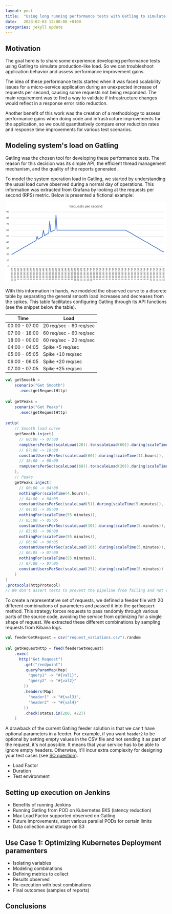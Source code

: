 ```yaml
---
layout: post
title:  "Using long running performance tests with Gatling to simulate production workloads"
date:   2023-02-03 12:00:00 +0100
categories: jekyll update
---
```


## Motivation

The goal here is to share some experience developing performance tests using Gatling to simulate production-like load. So we can troubleshoot application behavior and assess performance improvement gains.

The idea of these performance tests started when it was faced scalability issues for a micro-service application during an unexpected increase of requests per second, causing some requests not being responded. The main requirement was to find a way to validate if infrastructure changes would reflect in a response error ratio reduction.

Another benefit of this work was the creation of a methodology to assess performance gains when doing code and infrastructure improvements for the application, so we could quantitatively compare error reduction rates and response time improvements for various test scenarios.

## Modeling system's load on Gatling

Gatling was the chosen tool for developing these performance tests. The reason for this decision was its simple API, the efficient thread management mechanism, and the quality of the reports generated.

To model the system operation load in Gatling, we started by understanding the usual load curve observed during a normal day of operations. This information was extracted from Grafana by looking at the requests per second (RPS) metric. Below is presented a fictional example:

![Load Grafana](/assets/imgs/gatling-load-grafana.png)

With this information in hands, we modeled the observed curve to a discrete table by separating the general smooth load increases and decreases from the spikes. This table facilitates configuring Gatling through its API functions (see the snippet below the table).

| Time          | Load                      |
|---------------|---------------------------|
| 00:00 - 07:00 | 20 req/sec - 60 req/sec   |
| 07:00 - 18:00 | 60 req/sec - 60 req/sec   |
| 18:00 - 00:00 | 60 req/sec - 20 req/sec   |
| 04:00 - 04:05 | Spike +5 req/sec          |
| 05:00 - 05:05 | Spike +10 req/sec         |
| 06:00 - 06:05 | Spike +20 req/sec         |
| 07:00 - 07:05 | Spike +25 req/sec         |

```scala
val getSmooth =
    scenario("Get Smooth")
      .exec(getRequestHttp)

val getPeaks =
    scenario("Get Peaks")
      .exec(getRequestHttp)

setUp(
    // Smooth load curve
    getSmooth.inject( 
      // 00:00 -> 07:00
      rampUsersPerSec(scaleLoad(20)).to(scaleLoad(60)).during(scaleTime(7.hours)),
      // 07:00 -> 18:00
      constantUsersPerSec(scaleLoad(60)).during(scaleTime(11.hours)),
      // 18:00 -> 00:00
      rampUsersPerSec(scaleLoad(60)).to(scaleLoad(20)).during(scaleTime(6.hours))
    ),
    // Peaks
    getPeaks.inject(
      // 00:00 -> 04:00
      nothingFor(scaleTime(4.hours)),
      // 04:00 -> 04:05
      constantUsersPerSec(scaleLoad(5)).during(scaleTime(5.minutes)),
      // 04:05 -> 05:00
      nothingFor(scaleTime(55.minutes)),
      // 05:00 -> 05:05
      constantUsersPerSec(scaleLoad(10)).during(scaleTime(5.minutes)),
      // 05:05 -> 06:00
      nothingFor(scaleTime(55.minutes)),
      // 06:00 -> 06:05
      constantUsersPerSec(scaleLoad(20)).during(scaleTime(5.minutes)),
      // 06:05 -> 07:00
      nothingFor(scaleTime(55.minutes)),
      // 07:00 -> 07:05
      constantUsersPerSec(scaleLoad(25)).during(scaleTime(5.minutes))
    )
)
.protocols(httpProtocol)
// We don't assert tests to prevent the pipeline from failing and not extracting the reports
```

To create a representative set of requests, we defined a feeder file with 20 different combinations of parameters and passed it into the `getRequest` method. This strategy forces requests to pass randomly through various parts of the source code, avoiding the service from optimizing for a single shape of request. We extracted these different combinations by sampling requests from Kibana logs.

```scala
val feederGetRequest = csv("request_variations.csv").random

val getRequestHttp = feed(feederGetRequest)
    .exec(
      http("Get Request")
        .get("/endpoint")
        .queryParamMap(Map(
          "query1" -> "#{val1}",
          "query2" -> "#{val2}"
        ))
        .headers(Map(
          "header1" -> "#{val3}",
          "header2" -> "#{val4}"
        ))
        .check(status.in(200, 422))
    )
```

A drawback of the current Gatling feeder solution is that we can't have optional parameters in a feeder. For example, if you want `header2` to be optional by setting empty values in the CSV file and not sending it as part of the request, it's not possible. It means that your service has to be able to ignore empty headers. Otherwise, it'll incur extra complexity for designing your test cases (see [SO question](https://stackoverflow.com/questions/74960360/how-to-avoid-sending-null-headers-in-gatling-http-request)).

* Load Factor
* Duration
* Test environment

## Setting up execution on Jenkins

* Benefits of running Jenkins
* Running Gatling from POD on Kubernetes EKS (latency reduction)
* Max Load Factor supported observed on Gatling 
* Future improvements, start various parallel PODs for certain limits
* Data collection and storage on S3

## Use Case 1: Optimizing Kubernetes Deployment paramenters

* Isolating variables
* Modeling combinations
* Defining metrics to collect
* Results observed
* Re-execution with best combinations
* Final outcomes (samples of reports)

## Conclusions